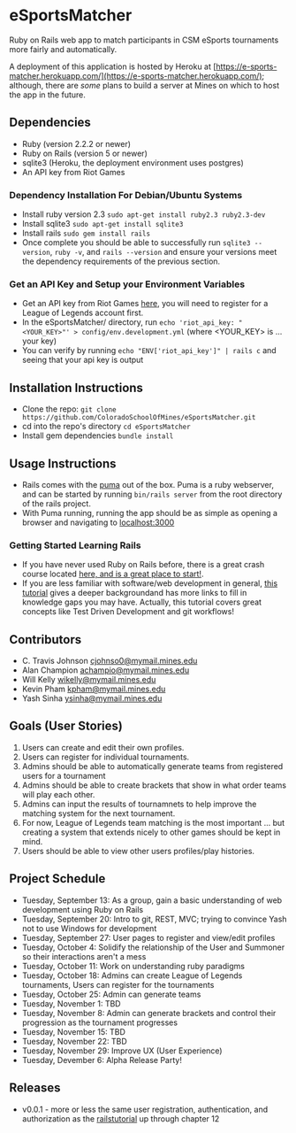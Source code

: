 # eSportsMatcher
Ruby on Rails web app to match participants in CSM eSports tournaments more fairly and automatically.

A deployment of this application is hosted by Heroku at [https://e-sports-matcher.herokuapp.com/](https://e-sports-matcher.herokuapp.com/); although, there are *some* plans to build a server at Mines on which to host the app in the future.

## Dependencies
* Ruby (version 2.2.2 or newer)
* Ruby on Rails (version 5 or newer)
* sqlite3 (Heroku, the deployment environment uses postgres)
* An API key from Riot Games

### Dependency Installation For Debian/Ubuntu Systems
* Install ruby version 2.3 `sudo apt-get install ruby2.3 ruby2.3-dev`
* Install sqlite3 `sudo apt-get install sqlite3`
* Install rails `sudo gem install rails`
* Once complete you should be able to successfully run `sqlite3 --version`, `ruby -v`, and `rails --version` and ensure your versions meet the dependency requirements of the previous section.

### Get an API Key and Setup your Environment Variables
* Get an API key from Riot Games [here](https://developer.riotgames.com), you will need to register for a League of Legends account first.
* In the eSportsMatcher/ directory, run `echo 'riot_api_key: "<YOUR_KEY>"' > config/env.development.yml` (where <YOUR_KEY> is ... your key)
* You can verify by running `echo "ENV['riot_api_key']" | rails c` and seeing that your api key is output

## Installation Instructions
* Clone the repo: `git clone https://github.com/ColoradoSchoolOfMines/eSportsMatcher.git`
* cd into the repo's directory `cd eSportsMatcher`
* Install gem dependencies `bundle install`

## Usage Instructions
* Rails comes with the [puma](http://puma.io/) out of the box. Puma is a ruby webserver, and can be started by running `bin/rails server` from the root directory of the rails project.
* With Puma running, running the app should be as simple as opening a browser and navigating to [localhost:3000](http://localhost:3000/)

### Getting Started Learning Rails
* If you have never used Ruby on Rails before, there is a great crash course located [here, and is a great place to start!](http://guides.rubyonrails.org/getting_started.html).
* If you are less familiar with software/web development in general, [this tutorial](https://www.railstutorial.org/book/beginning) gives a deeper backgroundand has more links to fill in knowledge gaps you may have. Actually, this tutorial covers great concepts like Test Driven Development and git workflows!

## Contributors
* C. Travis Johnson [cjohnso0@mymail.mines.edu](mailto:cjohnso0@mymail.mines.edu)
* Alan Champion [achampio@mymail.mines.edu](mailto:achampio@mymail.mines.edu)
* Will Kelly [wikelly@mymail.mines.edu](mailto:wikelly@mymail.mines.edu)
* Kevin Pham [kpham@mymail.mines.edu](mailto:kpham@mymail.mines.edu)
* Yash Sinha [ysinha@mymail.mines.edu](mailto:ysinha@mymail.mines.edu)

## Goals (User Stories)
1. Users can create and edit their own profiles.
2. Users can register for individual tournaments.
3. Admins should be able to automatically generate teams from registered users for a tournament
4. Admins should be able to create brackets that show in what order teams will play each other.
5. Admins can input the results of tournamnets to help improve the matching system for the next tournament.
6. For now, League of Legends team matching is the most important ... but creating a system that extends nicely to other games should be kept in mind.
7. Users should be able to view other users profiles/play histories.

## Project Schedule
* Tuesday, September 13: As a group, gain a basic understanding of web development using Ruby on Rails
* Tuesday, September 20: Intro to git, REST, MVC; trying to convince Yash not to use Windows for development
* Tuesday, September 27: User pages to register and view/edit profiles
* Tuesday, October 4: Solidify the relationship of the User and Summoner so their interactions aren't a mess
* Tuesday, October 11: Work on understanding ruby paradigms
* Tuesday, October 18: Admins can create League of Legends tournaments, Users can register for the tournaments
* Tuesday, October 25: Admin can generate teams
* Tuesday, November 1: TBD
* Tuesday, November 8: Admin can generate brackets and control their progression as the tournament progresses
* Tuesday, November 15: TBD
* Tuesday, November 22: TBD
* Tuesday, November 29: Improve UX (User Experience)
* Tuesday, Devember 6: Alpha Release Party!

## Releases
* v0.0.1 - more or less the same user registration, authentication, and authorization as the [railstutorial](https://www.railstutorial.org/book/beginning) up through chapter 12
